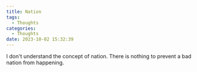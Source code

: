 ```yaml
---
title: Nation
tags:
  - Thoughts
categories:
  - Thoughts
date: 2023-10-02 15:32:39
---
```


I don't understand the concept of nation. There is nothing to prevent a bad nation from happening.